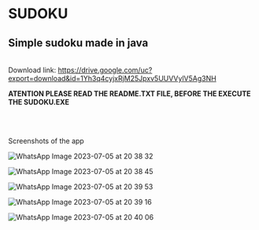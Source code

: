 <h1> SUDOKU </h1>
<h2>Simple sudoku made in java</h2>
<br>
<span>Download link:</span>
<a href="https://drive.google.com/uc?export=download&id=1Yh3q4cyjxRjM25Jpxv5UUVVylV5Ag3NH"> https://drive.google.com/uc?export=download&id=1Yh3q4cyjxRjM25Jpxv5UUVVylV5Ag3NH </a>
<p><b>ATENTION PLEASE READ THE README.TXT FILE, BEFORE THE EXECUTE THE SUDOKU.EXE</b></p>
<br>
<br>
<p>Screenshots of the app</p>

![WhatsApp Image 2023-07-05 at 20 38 32](https://github.com/guilhermeRizzatto/Sudoku-Java/assets/126302322/b3fdd99b-db1a-4290-962a-3ceec9f3212d)

![WhatsApp Image 2023-07-05 at 20 38 45](https://github.com/guilhermeRizzatto/Sudoku-Java/assets/126302322/b2c7bd1d-71ee-42a1-9bda-f83c84b8c3e1)

![WhatsApp Image 2023-07-05 at 20 39 53](https://github.com/guilhermeRizzatto/Sudoku-Java/assets/126302322/b5ab3d85-c481-4fce-83b8-6b9dea15599d)

![WhatsApp Image 2023-07-05 at 20 39 16](https://github.com/guilhermeRizzatto/Sudoku-Java/assets/126302322/c3b7d69b-0db3-429b-87af-d66f06367f4e)

![WhatsApp Image 2023-07-05 at 20 40 06](https://github.com/guilhermeRizzatto/Sudoku-Java/assets/126302322/00af5ce3-dac3-4266-8816-2bc621758acc)










